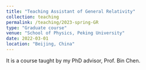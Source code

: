 ```yaml
---
title: "Teaching Assistant of General Relativity"
collection: teaching
permalink: /teaching/2023-spring-GR
type: "Graduate course"
venue: "School of Physics, Peking University"
date: 2022-03-01
location: "Beijing, China"
---
```


It is a course taught by my PhD advisor, Prof. Bin Chen.
